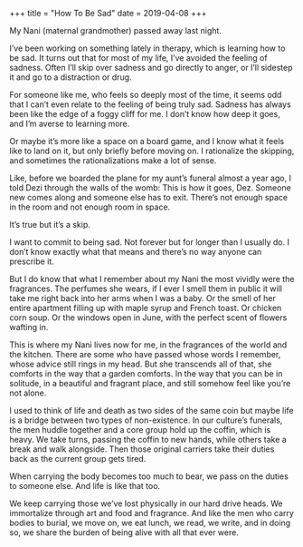 +++
title = "How To Be Sad"
date = 2019-04-08
+++

My Nani (maternal grandmother) passed away last night. 

I’ve been working on something lately in therapy, which is learning how to be sad. It turns out that for most of my life, I’ve avoided the feeling of sadness. Often I’ll skip over sadness and go directly to anger, or I’ll sidestep it and go to a distraction or drug. 

For someone like me, who feels so deeply most of the time, it seems odd that I can’t even relate to the feeling of being truly sad. Sadness has always been like the edge of a foggy cliff for me. I don’t know how deep it goes, and I’m averse to learning more.

Or maybe it’s more like a space on a board game, and I know what it feels like to land on it, but only briefly before moving on. I rationalize the skipping, and sometimes the rationalizations make a lot of sense.

Like, before we boarded the plane for my aunt’s funeral almost a year ago, I told Dezi through the walls of the womb: This is how it goes, Dez. Someone new comes along and someone else has to exit. There’s not enough space in the room and not enough room in space. 

It’s true but it’s a skip.

I want to commit to being sad. Not forever but for longer than I usually do. I don’t know exactly what that means and there’s no way anyone can prescribe it. 

But I do know that what I remember about my Nani the most vividly were the fragrances. The perfumes she wears, if I ever I smell them in public it will take me right back into her arms when I was a baby. Or the smell of her entire apartment filling up with maple syrup and French toast. Or chicken corn soup. Or the windows open in June, with the perfect scent of flowers wafting in. 

This is where my Nani lives now for me, in the fragrances of the world and the kitchen. There are some who have passed whose words I remember, whose advice still rings in my head. But she transcends all of that, she comforts in the way that a garden comforts. In the way that you can be in solitude, in a beautiful and fragrant place, and still somehow feel like you’re not alone.

I used to think of life and death as two sides of the same coin but maybe life is a bridge between two types of non-existence. In our culture’s funerals, the men huddle together and a core group hold up the coffin, which is heavy. We take turns, passing the coffin to new hands, while others take a break and walk alongside. Then those original carriers take their duties back as the current group gets tired.

When carrying the body becomes too much to bear, we pass on the duties to someone else. And life is like that too.

We keep carrying those we’ve lost physically in our hard drive heads. We immortalize through art and food and fragrance. And like the men who carry bodies to burial, we move on, we eat lunch, we read, we write, and in doing so, we share the burden of being alive with all that ever were.
